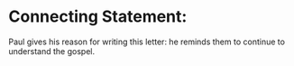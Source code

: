 # Connecting Statement:

Paul gives his reason for writing this letter: he reminds them to continue to understand the gospel.